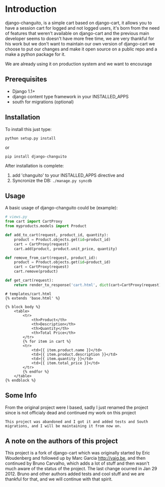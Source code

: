 # Introduction

django-changuito, is a simple cart based on django-cart, it allows you to have
a session cart for logged and not logged users, it's born from the need of features
that weren't available on django-cart and the previous main developer seems to
doesn't have more free time, we are very thankful for his work but we don't
want to maintain our own version of django-cart we choose to put our changes
and make it open source on a public repo and a make a python package for it.

We are already using it on production system and we want to encourage 

## Prerequisites

- Django 1.1+
- django content type framework in your INSTALLED_APPS
- south for migrations (optional)

## Installation

To install this just type:

```
python setup.py install
```

or

```
pip install django-changuito
```

After installation is complete:

1. add 'changuito' to your INSTALLED_APPS directive and
2. Syncronize the DB: `./manage.py syncdb`

## Usage

A basic usage of django-changuito could be (example):

```python
# views.py
from cart import CartProxy
from myproducts.models import Product

def add_to_cart(request, product_id, quantity):
    product = Product.objects.get(id=product_id)
    cart = CartProxy(request)
    cart.add(product, product.unit_price, quantity)

def remove_from_cart(request, product_id):
    product = Product.objects.get(id=product_id)
    cart = CartProxy(request)
    cart.remove(product)

def get_cart(request):
    return render_to_response('cart.html', dict(cart=CartProxy(request)))
```

```django
# templates/cart.html
{% extends 'base.html' %}

{% block body %}
    <table>
        <tr>
            <th>Product</th>
            <th>Description</th>
            <th>Quantity</th>
            <th>Total Price</th>
        </tr>
        {% for item in cart %}
        <tr>
            <td>{{ item.product.name }}</td>
            <td>{{ item.product.description }}</td>
            <td>{{ item.quantity }}</td>
            <td>{{ item.total_price }}</td>
        </tr>
        {% endfor %}
    </table>
{% endblock %}
```

## Some Info

From the original project were I based, sadly I just renamed the project since
is not officialy dead and continued my work on this project

```
This project was abandoned and I got it and added tests and South migrations, and I will be maintaining it from now on. 
```


## A note on the authors of this project

This project is a fork of django-cart which was originally started by Eric Woudenberg and followed up by Marc Garcia <http://vaig.be>, and then continued by Bruno Carvalho, which adds a lot of stuff and then wasn't much aware of the status of the project.
The last change ocurred in Jan 29 2012. Bruno and other authors added tests and cool stuff and we are thankful for that, and we will continue with that spirit.

